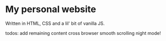 # My personal website

Written in HTML, CSS and a lil' bit of vanilla JS.

todos:
add remaining content
cross browser smooth scrolling
night mode!
